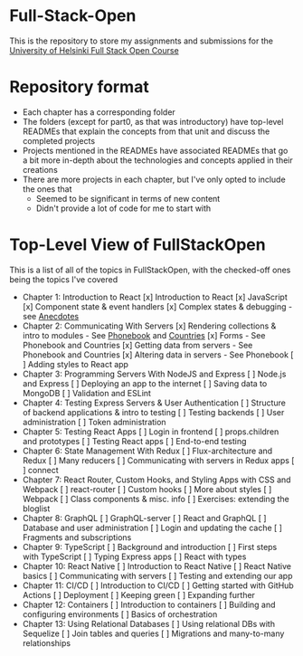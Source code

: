 # Full-Stack-Open

This is the repository to store my assignments and submissions for the [University of Helsinki Full Stack Open Course](https://fullstackopen.com/en/)

# Repository format
- Each chapter has a corresponding folder
- The folders (except for part0, as that was introductory) have top-level READMEs that explain the concepts from that unit and discuss the completed projects
- Projects mentioned in the READMEs have associated READMEs that go a bit more in-depth about the technologies and concepts applied in their creations
- There are more projects in each chapter, but I've only opted to include the ones that
    - Seemed to be significant in terms of new content
    - Didn't provide a lot of code for me to start with

# Top-Level View of FullStackOpen
This is a list of all of the topics in FullStackOpen, with the checked-off ones being the topics I've covered

- Chapter 1: Introduction to React
    [x] Introduction to React
    [x] JavaScript
    [x] Component state & event handlers
    [x] Complex states & debugging - see [Anecdotes](https://github.com/arvindh-manian/full-stack-open/tree/main/part1/anecdotes)
- Chapter 2: Communicating With Servers
    [x] Rendering collections & intro to modules - See [Phonebook](https://github.com/arvindh-manian/full-stack-open/tree/main/part2) and [Countries](https://github.com/arvindh-manian/full-stack-open/tree/main/part2/countries)
    [x] Forms - See Phonebook and Countries
    [x] Getting data from servers - See Phonebook and Countries
    [x] Altering data in servers - See Phonebook
    [ ] Adding styles to React app
- Chapter 3: Programming Servers With NodeJS and Express
    [ ] Node.js and Express
    [ ] Deploying an app to the internet
    [ ] Saving data to MongoDB
    [ ] Validation and ESLint
- Chapter 4: Testing Express Servers & User Authentication
    [ ] Structure of backend applications & intro to testing
    [ ] Testing backends
    [ ] User administration
    [ ] Token administration
- Chapter 5: Testing React Apps
    [ ] Login in frontend
    [ ] props.children and prototypes
    [ ] Testing React apps
    [ ] End-to-end testing
- Chapter 6: State Management With Redux
    [ ] Flux-architecture and Redux
    [ ] Many reducers
    [ ] Communicating with servers in Redux apps
    [ ] connect
- Chapter 7: React Router, Custom Hooks, and Styling Apps with CSS and Webpack
    [ ] react-router
    [ ] Custom hooks
    [ ] More about styles
    [ ] Webpack
    [ ] Class components & misc. info
    [ ] Exercises: extending the bloglist
- Chapter 8: GraphQL
    [ ] GraphQL-server
    [ ] React and GraphQL
    [ ] Database and user administration
    [ ] Login and updating the cache
    [ ] Fragments and subscriptions
- Chapter 9: TypeScript
    [ ] Background and introduction
    [ ] First steps with TypeScript
    [ ] Typing Express apps
    [ ] React with types
- Chapter 10: React Native
    [ ] Introduction to React Native
    [ ] React Native basics
    [ ] Communicating with servers
    [ ] Testing and extending our app
- Chapter 11: CI/CD
    [ ] Introduction to CI/CD
    [ ] Getting started with GitHub Actions
    [ ] Deployment
    [ ] Keeping green
    [ ] Expanding further
- Chapter 12: Containers
    [ ] Introduction to containers
    [ ] Building and configuring environments
    [ ] Basics of orchestration
- Chapter 13: Using Relational Databases
    [ ] Using relational DBs with Sequelize
    [ ] Join tables and queries
    [ ] Migrations and many-to-many relationships